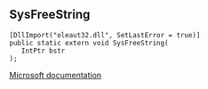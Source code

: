 ## SysFreeString

```
[DllImport("oleaut32.dll", SetLastError = true)]
public static extern void SysFreeString(
   IntPtr bstr
);
```

[Microsoft documentation](https://docs.microsoft.com/en-us/windows/win32/api/oleauto/nf-oleauto-sysfreestring)
